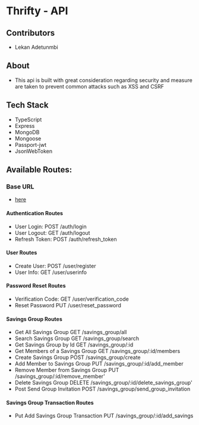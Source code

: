 # Thrifty - API

## Contributors

* Lekan Adetunmbi

## About
* This api is built with great consideration regarding security and measure are taken to prevent common attacks such as XSS and CSRF

## Tech Stack

* TypeScript
* Express
* MongoDB
* Mongoose
* Passport-jwt
* JsonWebToken

## Available Routes:

### Base URL 

* [here](https://api-thrifty.herokuapp.com/v1)

#### Authentication Routes
* User Login:                                                   POST    /auth/login
* User Logout:                                                  GET     /auth/logout
* Refresh Token:                                                POST    /auth/refresh_token 

#### User Routes
* Create User:                                                  POST    /user/register
* User Info:                                                    GET     /user/userinfo

#### Password Reset Routes
* Verification Code:                                            GET     /user/verification_code
* Reset Password                                                PUT     /user/reset_password

#### Savings Group Routes
* Get All Savings Group                                         GET     /savings_group/all
* Search Savings Group                                          GET     /savings_group/search
* Get Savings Group by Id                                       GET     /savings_group/:id
* Get Members of a Savings Group                                GET     /savings_group/:id/members
* Create Savings Group                                          POST    /savings_group/create
* Add Member to Savings Group                                   PUT     /savings_group/:id/add_member
* Remove Member from Savings Group                              PUT     /savings_group/:id/remove_member'
* Delete Savings Group                                          DELETE  /savings_group/:id/delete_savings_group'
* Post Send Group Invitation                                    POST    /savings_group/send_group_invitation

#### Savings Group Transaction Routes
* Put Add Savings Group Transaction                             PUT     /savings_group/:id/add_savings
